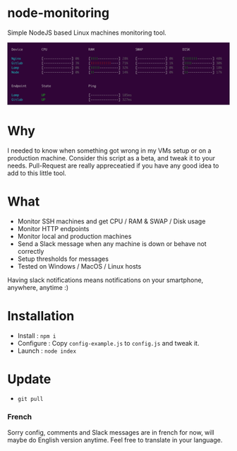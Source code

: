 # node-monitoring
Simple NodeJS based Linux machines monitoring tool.

![Node Monitoring example](example.png?raw=true "Node Monitoring example")


# Why

I needed to know when something got wrong in my VMs setup or on a production machine.
Consider this script as a beta, and tweak it to your needs.
Pull-Request are really appreceatied if you have any good idea to add to this little tool.

# What

- Monitor SSH machines and get CPU / RAM & SWAP / Disk usage
- Monitor HTTP endpoints
- Monitor local and production machines
- Send a Slack message when any machine is down or behave not correctly
- Setup thresholds for messages
- Tested on Windows / MacOS / Linux hosts

Having slack notifications means notifications on your smartphone, anywhere, anytime :)

# Installation

- Install : `npm i`
- Configure : Copy `config-example.js` to `config.js` and tweak it.
- Launch : `node index`

# Update

- `git pull`


### French

Sorry config, comments and Slack messages are in french for now, will maybe do English version anytime.
Feel free to translate in your language.